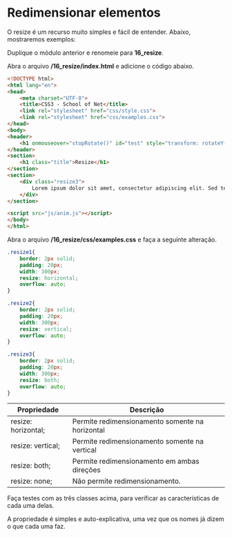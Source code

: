 # Redimensionar elementos

O resize é um recurso muito simples e fácil de entender. Abaixo, mostraremos exemplos:

Duplique o módulo anterior e renomeie para **16_resize**.

Abra o arquivo **/16_resize/index.html** e adicione o código abaixo.

```html
<!DOCTYPE html>
<html lang="en">
<head>
    <meta charset="UTF-8">
    <title>CSS3 - School of Net</title>
    <link rel="stylesheet" href="css/style.css">
    <link rel="stylesheet" href="css/examples.css">
</head>
<body>
<header>
    <h1 onmouseover="stopRotate()" id="test" style="transform: rotateY(0deg);">School of Net</h1>
</header>
<section>
    <h1 class="title">Resize</h1>
</section>
<section>
    <div class="resize3">
        Lorem ipsum dolor sit amet, consectetur adipiscing elit. Sed tempus mollis libero, viverra dapibus justo eleifend vitae. Fusce sit amet varius nunc.
    </div>
</section>

<script src="js/anim.js"></script>
</body>
</html>
```

Abra o arquivo **/16_resize/css/examples.css** e faça a seguinte alteração.

```css
.resize1{
    border: 2px solid;
    padding: 20px;
    width: 300px;
    resize: horizontal;
    overflow: auto;
}

.resize2{
    border: 2px solid;
    padding: 20px;
    width: 300px;
    resize: vertical;
    overflow: auto;
}

.resize3{
    border: 2px solid;
    padding: 20px;
    width: 300px;
    resize: both;
    overflow: auto;
}
```

| Propriedade         | Descrição                                       |
|---------------------|-------------------------------------------------|
| resize: horizontal; | Permite redimensionamento somente na horizontal |
| resize: vertical;   | Permite redimensionamento somente na vertical   |
| resize: both;       | Permite redimensionamento em ambas direções     |
| resize: none;       | Não permite redimensionamento.                  |

Faça testes com as três classes acima, para verificar as características de cada uma delas.

A propriedade é simples e auto-explicativa, uma vez que os nomes já dizem o que cada uma faz.